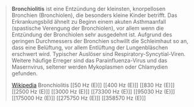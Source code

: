 > **Bronchiolitis** ist eine Entzündung der kleinsten, knorpellosen Bronchien (Bronchiolen), die besonders kleine Kinder betrifft. Das Erkrankungsbild ähnelt zu Beginn einem akuten Asthmaanfall (spastische Verengung der Bronchiolen), vor allem wenn die Entzündung der Bronchiolen sehr ausgedehnt ist. Aufgrund des geringen Durchmessers der Bronchien schwillt die Schleimhaut so an, dass eine Belüftung, vor allem Entlüftung der Lungenbläschen erschwert wird. Typischer Auslöser sind Respiratory-Syncytial-Viren. Weitere häufige Erreger sind das Parainfluenza-Virus und das Masernvirus, seltener werden Mykoplasmen oder Chlamydien gefunden.
>
> [Wikipedia](https://de.wikipedia.org/wiki/Akute%20Bronchiolitis)
Bronchiolitis
[[50 Hz (E)]]
[[400 Hz (E)]]
[[830 Hz (E)]]
[[2500 Hz (E)]]
[[3000 Hz (E)]]
[[73300 Hz (E)]]
[[95030 Hz (E)]]
[[175000 Hz (E)]]
[[275750 Hz (E)]]
[[358570 Hz (E)]]